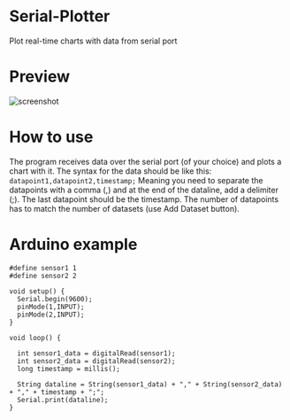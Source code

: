 # Serial-Plotter
Plot real-time charts with data from serial port

# Preview
![screenshot](https://i.imgur.com/NrZMD25.png)

# How to use
The program receives data over the serial port (of your choice) and plots a chart with it. The syntax for the data should be like this:
`datapoint1,datapoint2,timestamp;`
Meaning you need to separate the datapoints with a comma (,) and at the end of the dataline, add a delimiter (;). The last datapoint should be the timestamp.
The number of datapoints has to match the number of datasets (use Add Dataset button).

# Arduino example
```
#define sensor1 1
#define sensor2 2

void setup() {
  Serial.begin(9600);
  pinMode(1,INPUT);
  pinMode(2,INPUT);
}

void loop() {

  int sensor1_data = digitalRead(sensor1);
  int sensor2_data = digitalRead(sensor2);
  long timestamp = millis();
  
  String dataline = String(sensor1_data) + "," + String(sensor2_data) + "," + timestamp + ";";
  Serial.print(dataline);
}
```
